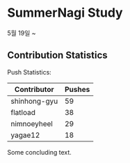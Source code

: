 # SummerNagi Study

5월 19일 ~ 

## Contribution Statistics

Push Statistics:

| Contributor | Pushes |
| ----------- | ------ |
| shinhong-gyu | 59 |
| flatload | 38 |
| nimnoeyheel | 29 |
| yagae12 | 18 |

Some concluding text.
